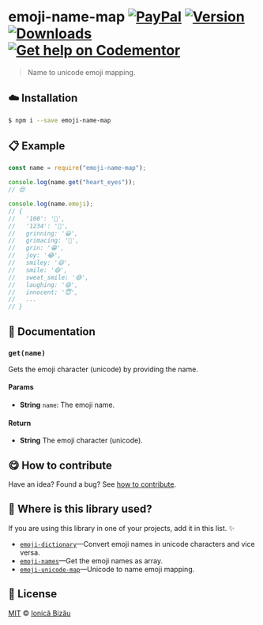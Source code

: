 
# emoji-name-map [![PayPal](https://img.shields.io/badge/%24-paypal-f39c12.svg)][paypal-donations] [![Version](https://img.shields.io/npm/v/emoji-name-map.svg)](https://www.npmjs.com/package/emoji-name-map) [![Downloads](https://img.shields.io/npm/dt/emoji-name-map.svg)](https://www.npmjs.com/package/emoji-name-map) [![Get help on Codementor](https://cdn.codementor.io/badges/get_help_github.svg)](https://www.codementor.io/johnnyb?utm_source=github&utm_medium=button&utm_term=johnnyb&utm_campaign=github)

> Name to unicode emoji mapping.

## :cloud: Installation

```sh
$ npm i --save emoji-name-map
```


## :clipboard: Example



```js
const name = require("emoji-name-map");

console.log(name.get("heart_eyes"));
// 😍

console.log(name.emoji);
// {
//   '100': '💯',
//   '1234': '🔢',
//   grinning: '😀',
//   grimacing: '😬',
//   grin: '😁',
//   joy: '😂',
//   smiley: '😃',
//   smile: '😄',
//   sweat_smile: '😅',
//   laughing: '😆',
//   innocent: '😇',
//   ...
// }
```

## :memo: Documentation


### `get(name)`
Gets the emoji character (unicode) by providing the name.

#### Params
- **String** `name`: The emoji name.

#### Return
- **String** The emoji character (unicode).



## :yum: How to contribute
Have an idea? Found a bug? See [how to contribute][contributing].

## :dizzy: Where is this library used?
If you are using this library in one of your projects, add it in this list. :sparkles:


 - [`emoji-dictionary`](https://github.com/IonicaBizau/emoji-dictionary#readme)—Convert emoji names in unicode characters and vice versa.
 - [`emoji-names`](https://github.com/IonicaBizau/emoji-names#readme)—Get the emoji names as array.
 - [`emoji-unicode-map`](https://github.com/IonicaBizau/emoji-unicode-map#readme)—Unicode to name emoji mapping.

## :scroll: License

[MIT][license] © [Ionică Bizău][website]

[paypal-donations]: https://www.paypal.com/cgi-bin/webscr?cmd=_s-xclick&hosted_button_id=RVXDDLKKLQRJW
[donate-now]: http://i.imgur.com/6cMbHOC.png

[license]: http://showalicense.com/?fullname=Ionic%C4%83%20Biz%C4%83u%20%3Cbizauionica%40gmail.com%3E%20(http%3A%2F%2Fionicabizau.net)&year=2016#license-mit
[website]: http://ionicabizau.net
[contributing]: /CONTRIBUTING.md
[docs]: /DOCUMENTATION.md
